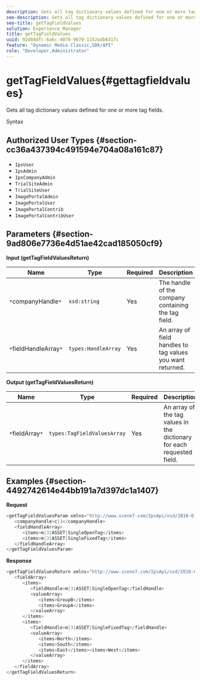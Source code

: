 ```yaml
---
description: Gets all tag dictionary values defined for one or more tag fields.
seo-description: Gets all tag dictionary values defined for one or more tag fields.
seo-title: getTagFieldValues
solution: Experience Manager
title: getTagFieldValues
uuid: 92d84dfc-6a6c-4876-9670-1152adb6317c
feature: "Dynamic Media Classic,SDK/API"
role: "Developer,Administrator"
---
```


# getTagFieldValues{#gettagfieldvalues}

Gets all tag dictionary values defined for one or more tag fields.

 Syntax 

## Authorized User Types {#section-cc36a437394c491594e704a08a161c87}

* `IpsUser` 
* `IpsAdmin` 
* `IpsCompanyAdmin` 
* `TrialSiteAdmin` 
* `TrialSiteUser` 
* `ImagePortalAdmin` 
* `ImagePortalUser` 
* `ImagePortalContrib` 
* `ImagePortalContribUser`

## Parameters {#section-9ad806e7736e4d51ae42cad185050cf9}

**Input (getTagFieldValuesReturn)** 

|  Name  | Type  | Required  | Description  |
|---|---|---|---|
|  `*`companyHandle`*`  | `xsd:string`  | Yes  | The handle of the company containing the tag field.  |
|  `*`fieldHandleArray`*`  | `types:HandleArray`  | Yes  | An array of field handles to tag values you want returned.  |

**Output (getTagFieldValuesReturn)** 

|  Name  | Type  | Required  | Description  |
|---|---|---|---|
|  `*`fieldArray`*`  | `types:TagFieldValuesArray`  | Yes  | An array of the tag values in the dictionary for each requested field.  |

## Examples {#section-4492742614e44bb191a7d397dc1a1407}

**Request** 

```java
<getTagFieldValuesParam xmlns="http://www.scene7.com/IpsApi/xsd/2010-01-31">
   <companyHandle>c|3</companyHandle>
   <fieldHandleArray>
      <items>m|3|ASSET|SingleOpenTag</items>
      <items>m|3|ASSET|SingleFixedTag</items>
   </fieldHandleArray>
</getTagFieldValuesParam>
```

**Response** 

```java
<getTagFieldValuesReturn xmlns="http://www.scene7.com/IpsApi/xsd/2010-01-31">
   <fieldArray>
      <items>
         <fieldHandle>m|3|ASSET|SingleOpenTag</fieldHandle>
         <valueArray>
            <items>GroupB</items>
            <items>GroupA</items>
         </valueArray>
      </items>
      <items>
         <fieldHandle>m|3|ASSET|SingleFixedTag</fieldHandle>
         <valueArray>
            <items>North</items>
            <items>South</items>
            <items>East</items><items>West</items>
         </valueArray>
      </items>
   </fieldArray>
</getTagFieldValuesReturn>
```

